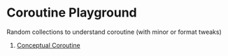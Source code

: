# Coroutine Playground

Random collections to understand coroutine (with minor or format tweaks)

1. [Conceptual Coroutine](./src/conceptual_coroutine.hpp)
